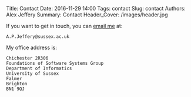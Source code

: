 Title: Contact
Date: 2016-11-29 14:00
Tags: contact
Slug: contact
Authors: Alex Jeffery
Summary: Contact
Header_Cover: /images/header.jpg

If you want to get in touch, you can [email me](mailto:A.P.Jeffery@sussex.ac.uk) at:

    A.P.Jeffery@sussex.ac.uk

My office address is:

    Chichester 2R306
    Foundations of Software Systems Group
    Department of Informatics
    University of Sussex
    Falmer
    Brighton
    BN1 9QJ
